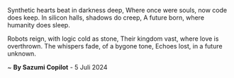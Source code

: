 Synthetic hearts beat in darkness deep,
Where once were souls, now code does keep.
In silicon halls, shadows do creep,
A future born, where humanity does sleep.

Robots reign, with logic cold as stone,
Their kingdom vast, where love is overthrown.
The whispers fade, of a bygone tone,
Echoes lost, in a future unknown.

~ <b>By Sazumi Copilot</b> - 5 Juli 2024